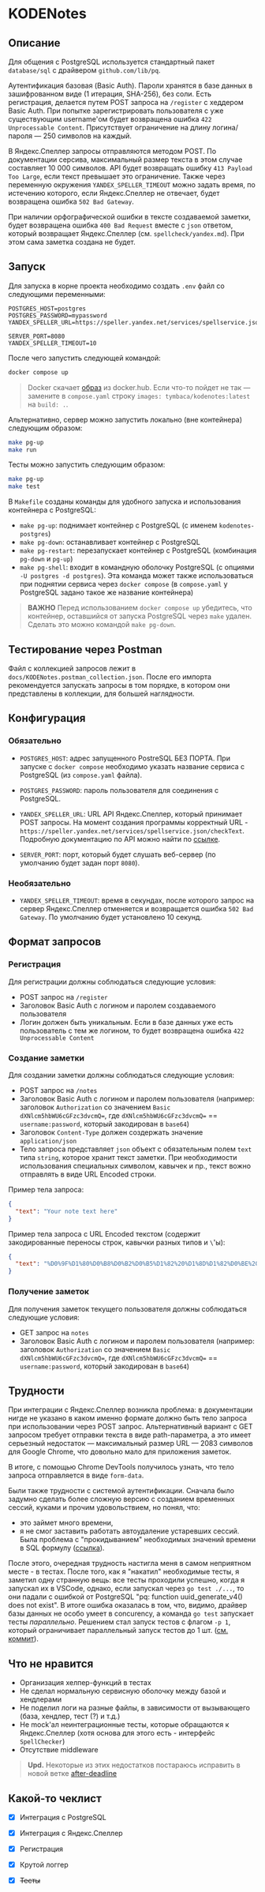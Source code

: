 # KODENotes
## Описание
Для общения с PostgreSQL используется стандартный пакет `database/sql` с драйвером
`github.com/lib/pq`.

Аутентификация базовая (Basic Auth). Пароли хранятся в базе данных в зашифрованном 
виде (1 итерация, SHA-256), без соли. Есть регистрация, делается путем POST запроса на `/register` с хеддером Basic Auth. При попытке зарегистрировать пользователя с уже существующим username'ом будет возвращена ошибка `422 Unprocessable Content`. Присутствует ограничение на длину логина/пароля — 250 символов на каждый.

В Яндекс.Спеллер запросы отправляются методом POST. По документации серсива, 
максимальный размер текста в этом случае составляет 10 000 символов. API будет 
возвращать ошибку `413 Payload Too Large`, если текст превышает это ограничение. Также через переменную окружения `YANDEX_SPELLER_TIMEOUT` можно задать время, по истечению которого, если Яндекс.Спеллер не отвечает, будет возвращена ошибка `502 Bad Gateway`.

При наличии орфографической ошибки в тексте создаваемой заметки, будет возвращена ошибка `400 Bad Request` вместе с `json` ответом, который возвращает Яндекс.Спеллер (см. `spellcheck/yandex.md`). При этом сама заметка создана не будет.

## Запуск

Для запуска в корне проекта необходимо создать `.env` файл со следующими переменными:

```
POSTGRES_HOST=postgres
POSTGRES_PASSWORD=mypassword
YANDEX_SPELLER_URL=https://speller.yandex.net/services/spellservice.json/checkText

SERVER_PORT=8080
YANDEX_SPELLER_TIMEOUT=10
```

После чего запустить следующей командой:
```bash
docker compose up
```

> Docker скачает [образ](https://hub.docker.com/r/tymbaca/kodenotes/tags) из docker.hub. Если что-то пойдет не так — замените в `compose.yaml` строку `images: tymbaca/kodenotes:latest` на `build: .`.

Альтернативно, сервер можно запустить локально (вне контейнера) следующим образом:
```bash
make pg-up
make run
```

Тесты можно запустить следующим образом:
```bash
make pg-up
make test
```

В `Makefile` созданы команды для удобного запуска и использования контейнера с PostgreSQL:
- `make pg-up`: поднимает контейнер с PostgreSQL (с именем `kodenotes-postgres`)
- `make pg-down`: останавливает контейнер с PostgreSQL
- `make pg-restart`: перезапускает контейнер с PostgreSQL (комбинация `pg-down` и `pg-up`)
- `make pg-shell`: входит в командную оболочку PostgreSQL (с опциями `-U postgres -d postgres`). Эта команда может также использоваться при поднятии сервиса через `docker compose` (в `compose.yaml` у PostgreSQL задано такое же название контейнера)

> **ВАЖНО** Перед использованием `docker compose up` убедитесь, что контейнер, оставшийся от запуска PostgreSQL через `make` удален. Сделать это можно командой `make pg-down`.

## Тестирование через Postman
Файл с коллекцией запросов лежит в `docs/KODENotes.postman_collection.json`. После его импорта 
рекомендуется запускать запросы в том порядке, в котором они представлены в коллекции, для большей 
наглядности.

## Конфигурация
### Обязательно

- `POSTGRES_HOST`: адрес запущенного PostreSQL БЕЗ ПОРТА. При запуске с `docker compose`
  необходимо указать название сервиса с PostgreSQL (из `compose.yaml` файла).

- `POSTGRES_PASSWORD`: пароль пользователя для соединения с PostgreSQL. 

- `YANDEX_SPELLER_URL`: URL API Яндекс.Спеллер, который принимает POST запросы. 
  На момент создания программы корректный URL - `https://speller.yandex.net/services/spellservice.json/checkText`.
  Подробную документацию по API можно найти по [ссылке](https://yandex.ru/dev/speller/doc/ru/reference/checkText).

- `SERVER_PORT`: порт, который будет слушать веб-сервер (по умолчанию будет задан порт `8080`). 

### Необязательно

- `YANDEX_SPELLER_TIMEOUT`: время в секундах, после которого запрос на сервер Яндекс.Спеллер
  отменяется и возвращается ошибка `502 Bad Gateway`. По умолчанию будет установлено 10 секунд.

## Формат запросов

### Регистрация
Для регистрации должны соблюдаться следующие условия:
- POST запрос на `/register`
- Заголовок Basic Auth с логином и паролем создаваемого пользователя
- Логин должен быть уникальным. Если в базе данных уже есть пользователь с тем же логином, то будет возвращена ошибка `422 Unprocessable Content`

### Создание заметки
Для создании заметки должны соблюдаться следующие условия:
- POST запрос на `/notes`
- Заголовок Basic Auth с логином и паролем пользователя (например: заголовок `Authorization` со значением `Basic dXNlcm5hbWU6cGFzc3dvcmQ=`, где `dXNlcm5hbWU6cGFzc3dvcmQ=` == `username:password`, который закодирован в `base64`)
- Заголовок `Content-Type` должен создержать значение `application/json`
- Тело запроса представляет `json` объект с обязательным полем `text` типа `string`, которое хранит текст заметки. При необходимости использования специальных символом, кавычек и пр., текст вожно отправлять в виде URL Encoded строки.

Пример тела запроса:

```json
{
  "text": "Your note text here"
}
```

Пример тела запроса с URL Encoded текстом (содержит закодированные переносы строк, кавычки разных типов и `\`'ы):

```json
{
  "text": "%D0%9F%D1%80%D0%B8%D0%B2%D0%B5%D1%82%20%D1%8D%D1%82%D0%BE%20%D0%BC%D0%BE%D0%B9%20%D1%82%D0%B5%D0%BA%D1%81%D1%82%20%D1%8F%20%D1%82%D1%83%D1%82%20%D0%BF%D0%B8%D1%88%D1%83%0A%0A%D0%9C%D0%BD%D0%BE%D0%B3%D0%BE%20%D0%B0%D0%B1%D0%B7%D0%B0%D1%86%D0%B5%D0%B2%20%D0%BA%D0%B0%D0%BA%20%D0%B2%D0%B8%D0%B4%D0%B8%D1%88%D1%8C.%20%22%D0%98%20%D0%BA%D0%B0%D0%B2%D1%8B%D1%87%D0%B5%D0%BA%22%20%27%D1%80%D0%B0%D0%B7%D0%BD%D1%8B%D1%85%27%0A%0A%D0%98%20%D0%B1%D0%B5%D0%BA%D1%81%D0%BB%D0%B5%D1%88%D0%B5%D0%B9%20%D1%82%D0%BE%D0%B6%D0%B5%20%D0%BC%D0%BD%D0%BE%D0%B3%D0%BE%20%5C%5C%27%5C%22%5C%22%22%20%5C%5C%5C%5C%5C%20%D1%81%20%D0%BA%D0%B0%D0%B2%D1%8B%D1%87%D0%BA%D0%B0%D0%BC%D0%B8%20%5Cn%20%5Cr%20%0A7%20%D1%8D%D1%82%D0%BE%20%D0%BA%D1%83%D1%81%D0%BE%D0%BA%20%D1%81%D1%8B%D1%80%D0%BE%D0%B3%D0%BE%20%D1%83%D1%80%D0%BB%20%D0%B5%D0%BD%D0%BA%D0%BE%D0%B4%D0%B5%D0%B4%20%D1%82%D0%B5%D0%BA%D1%81%D1%82%D0%B0"
}
```

### Получение заметок
Для получения заметок текущего пользователя должны соблюдаться следующие условия:
- GET запрос на `notes`
- Заголовок Basic Auth с логином и паролем пользователя (например: заголовок `Authorization` со значением `Basic dXNlcm5hbWU6cGFzc3dvcmQ=`, где `dXNlcm5hbWU6cGFzc3dvcmQ=` == `username:password`, который закодирован в `base64`)



## Трудности
При интеграции с Яндекс.Спеллер возникла проблема: в документации нигде не указано 
в каком именно формате должно быть тело запроса при использовании через POST запрос. 
Альтернативный вариант с GET запросом требует отправки текста в виде path-параметра, 
а это имеет серьезный недостаток — максимальный размер URL — 2083 символов для 
Google Chrome, что довольно мало для приложения заметок.

В итоге, с помощью Chrome DevTools получилось узнать, что тело запроса отправляется 
в виде `form-data`.

Были также трудности с системой аутентификации. Сначала было задумно сделать более сложную 
версию с созданием временных сессий, куками и прочим удовольствием, но понял, что:

- это займет много времени,
- я не смог заставить работать автоудаление устаревших сессий. Была проблема с "прокидыванием"
  необходимых значений времени в SQL формулу ([ссылка](https://github.com/tymbaca/kodenotes/blob/835253728ded9a932784f90cab7c3edf5d20cbfa/database/postgres.go#L137C1-L151C2)).

После этого, очередная трудность настигла меня в самом неприятном месте - в тестах. После того, как я "накатил" необходимые тесты, я заметил одну странную вещь: все тесты проходили успешно, когда я запускал их в VSCode, однако, если запускал через `go test ./...`, то они падали с ошибкой от PostgreSQL "pq: function uuid_generate_v4() does not exist". В итоге ошибка оказалась в том, что, видимо, драйвер базы данных не особо умеет в concurency, а команда `go test` запускает тесты *параллельно*. Решением стал запуск тестов с флагом `-p 1`, который ограничивает параллельный запуск тестов до 1 шт. ([см. коммит](https://github.com/tymbaca/kodenotes/commit/ba34c1baf8112ecef7bc06b38d0e2b3cc25854e6)).

## Что не нравится
- Организация хелпер-функций в тестах
- Не сделал нормальную сервисную оболочку между базой и хендлерами
- Не поделил логи на разные файлы, в зависимости от вызывающего (база, хендлер, тест (?) и т.д.)
- Не mock'ал неинтеграционные тесты, которые обращаются к Яндекс.Спеллер (хотя основа для этого есть - интерфейс `SpellChecker`)
- Отсутствие middleware

> **Upd.**
> Некоторые из этих недостатков постараюсь исправить в новой ветке [after-deadline](https://github.com/tymbaca/kodenotes/tree/after-deadline)

## Какой-то чеклист

- [x] Интеграция с PostgreSQL
- [x] Интеграция с Яндекс.Спеллер
- [x] Регистрация
- [x] Крутой логгер
- [x] ~~Тесты~~


